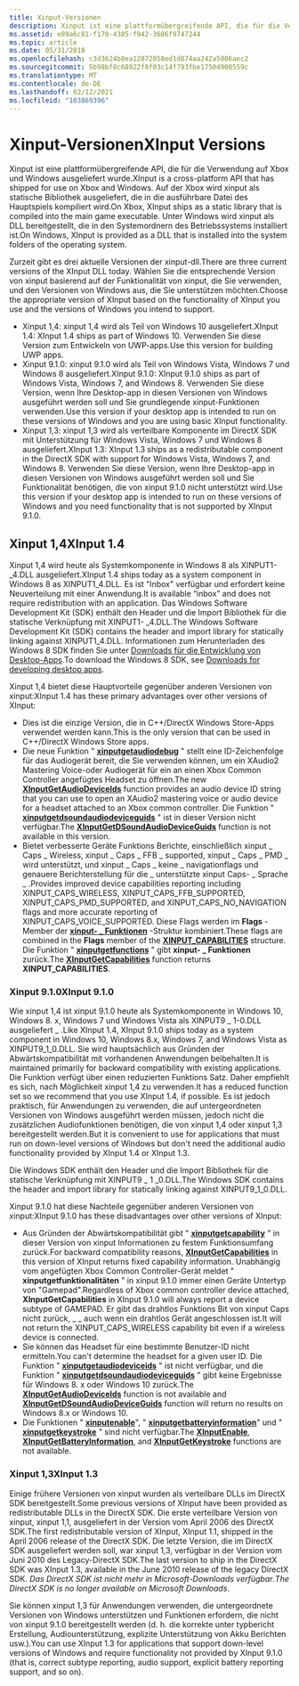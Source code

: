 ```yaml
---
title: Xinput-Versionen
description: Xinput ist eine plattformübergreifende API, die für die Verwendung auf Xbox und Windows ausgeliefert wurde.
ms.assetid: e89a6c81-f170-4385-f942-3606f9747244
ms.topic: article
ms.date: 05/31/2018
ms.openlocfilehash: c3d3624b8ea12872058ed1d874aa242a5806aec2
ms.sourcegitcommit: 5b98bf8c68922f8f03c14f793fbe17504900559c
ms.translationtype: MT
ms.contentlocale: de-DE
ms.lasthandoff: 02/12/2021
ms.locfileid: "103869396"
---
```

# <a name="xinput-versions"></a><span data-ttu-id="1506b-103">Xinput-Versionen</span><span class="sxs-lookup"><span data-stu-id="1506b-103">XInput Versions</span></span>

<span data-ttu-id="1506b-104">Xinput ist eine plattformübergreifende API, die für die Verwendung auf Xbox und Windows ausgeliefert wurde.</span><span class="sxs-lookup"><span data-stu-id="1506b-104">XInput is a cross-platform API that has shipped for use on Xbox and Windows.</span></span> <span data-ttu-id="1506b-105">Auf der Xbox wird xinput als statische Bibliothek ausgeliefert, die in die ausführbare Datei des Hauptspiels kompiliert wird.</span><span class="sxs-lookup"><span data-stu-id="1506b-105">On Xbox, XInput ships as a static library that is compiled into the main game executable.</span></span> <span data-ttu-id="1506b-106">Unter Windows wird xinput als DLL bereitgestellt, die in den Systemordnern des Betriebssystems installiert ist.</span><span class="sxs-lookup"><span data-stu-id="1506b-106">On Windows, XInput is provided as a DLL that is installed into the system folders of the operating system.</span></span>

<span data-ttu-id="1506b-107">Zurzeit gibt es drei aktuelle Versionen der xinput-dll.</span><span class="sxs-lookup"><span data-stu-id="1506b-107">There are three current versions of the XInput DLL today.</span></span> <span data-ttu-id="1506b-108">Wählen Sie die entsprechende Version von xinput basierend auf der Funktionalität von xinput, die Sie verwenden, und den Versionen von Windows aus, die Sie unterstützen möchten.</span><span class="sxs-lookup"><span data-stu-id="1506b-108">Choose the appropriate version of XInput based on the functionality of XInput you use and the versions of Windows you intend to support.</span></span>

- <span data-ttu-id="1506b-109">Xinput 1,4: xinput 1,4 wird als Teil von Windows 10 ausgeliefert.</span><span class="sxs-lookup"><span data-stu-id="1506b-109">XInput 1.4: XInput 1.4 ships as part of Windows 10.</span></span> <span data-ttu-id="1506b-110">Verwenden Sie diese Version zum Entwickeln von UWP-apps.</span><span class="sxs-lookup"><span data-stu-id="1506b-110">Use this version for building UWP apps.</span></span>
- <span data-ttu-id="1506b-111">Xinput 9.1.0: xinput 9.1.0 wird als Teil von Windows Vista, Windows 7 und Windows 8 ausgeliefert.</span><span class="sxs-lookup"><span data-stu-id="1506b-111">XInput 9.1.0: XInput 9.1.0 ships as part of Windows Vista, Windows 7, and Windows 8.</span></span> <span data-ttu-id="1506b-112">Verwenden Sie diese Version, wenn Ihre Desktop-app in diesen Versionen von Windows ausgeführt werden soll und Sie grundlegende xinput-Funktionen verwenden.</span><span class="sxs-lookup"><span data-stu-id="1506b-112">Use this version if your desktop app is intended to run on these versions of Windows and you are using basic XInput functionality.</span></span>
- <span data-ttu-id="1506b-113">Xinput 1,3: xinput 1,3 wird als verteilbare Komponente im DirectX SDK mit Unterstützung für Windows Vista, Windows 7 und Windows 8 ausgeliefert.</span><span class="sxs-lookup"><span data-stu-id="1506b-113">XInput 1.3: XInput 1.3 ships as a redistributable component in the DirectX SDK with support for Windows Vista, Windows 7, and Windows 8.</span></span> <span data-ttu-id="1506b-114">Verwenden Sie diese Version, wenn Ihre Desktop-app in diesen Versionen von Windows ausgeführt werden soll und Sie Funktionalität benötigen, die von xinput 9.1.0 nicht unterstützt wird.</span><span class="sxs-lookup"><span data-stu-id="1506b-114">Use this version if your desktop app is intended to run on these versions of Windows and you need functionality that is not supported by XInput 9.1.0.</span></span>

## <a name="xinput-14"></a><span data-ttu-id="1506b-115">Xinput 1,4</span><span class="sxs-lookup"><span data-stu-id="1506b-115">XInput 1.4</span></span>

<span data-ttu-id="1506b-116">Xinput 1,4 wird heute als Systemkomponente in Windows 8 als XINPUT1- \_4.DLL ausgeliefert.</span><span class="sxs-lookup"><span data-stu-id="1506b-116">XInput 1.4 ships today as a system component in Windows 8 as XINPUT1\_4.DLL.</span></span> <span data-ttu-id="1506b-117">Es ist "Inbox" verfügbar und erfordert keine Neuverteilung mit einer Anwendung.</span><span class="sxs-lookup"><span data-stu-id="1506b-117">It is available “inbox” and does not require redistribution with an application.</span></span> <span data-ttu-id="1506b-118">Das Windows Software Development Kit (SDK) enthält den Header und die Import Bibliothek für die statische Verknüpfung mit XINPUT1- \_4.DLL.</span><span class="sxs-lookup"><span data-stu-id="1506b-118">The Windows Software Development Kit (SDK) contains the header and import library for statically linking against XINPUT1\_4.DLL.</span></span> <span data-ttu-id="1506b-119">Informationen zum Herunterladen des Windows 8 SDK finden Sie unter [Downloads für die Entwicklung von Desktop-Apps](https://developer.microsoft.com/windows/downloads/).</span><span class="sxs-lookup"><span data-stu-id="1506b-119">To download the Windows 8 SDK, see [Downloads for developing desktop apps](https://developer.microsoft.com/windows/downloads/).</span></span>

<span data-ttu-id="1506b-120">Xinput 1,4 bietet diese Hauptvorteile gegenüber anderen Versionen von xinput:</span><span class="sxs-lookup"><span data-stu-id="1506b-120">XInput 1.4 has these primary advantages over other versions of XInput:</span></span>

-   <span data-ttu-id="1506b-121">Dies ist die einzige Version, die in C++/DirectX Windows Store-Apps verwendet werden kann.</span><span class="sxs-lookup"><span data-stu-id="1506b-121">This is the only version that can be used in C++/DirectX Windows Store apps.</span></span>
-   <span data-ttu-id="1506b-122">Die neue Funktion " [**xinputgetaudiodebug**](/windows/desktop/api/XInput/nf-xinput-xinputgetaudiodeviceids) " stellt eine ID-Zeichenfolge für das Audiogerät bereit, die Sie verwenden können, um ein XAudio2 Mastering Voice-oder Audiogerät für ein an einen Xbox Common Controller angefügtes Headset zu öffnen.</span><span class="sxs-lookup"><span data-stu-id="1506b-122">The new [**XInputGetAudioDeviceIds**](/windows/desktop/api/XInput/nf-xinput-xinputgetaudiodeviceids) function provides an audio device ID string that you can use to open an XAudio2 mastering voice or audio device for a headset attached to an Xbox common controller.</span></span> <span data-ttu-id="1506b-123">Die Funktion " [**xinputgetdsoundaudiodeviceguids**](/windows/desktop/api/XInput/nf-xinput-xinputgetdsoundaudiodeviceguids) " ist in dieser Version nicht verfügbar.</span><span class="sxs-lookup"><span data-stu-id="1506b-123">The [**XInputGetDSoundAudioDeviceGuids**](/windows/desktop/api/XInput/nf-xinput-xinputgetdsoundaudiodeviceguids) function is not available in this version.</span></span>
-   <span data-ttu-id="1506b-124">Bietet verbesserte Geräte Funktions Berichte, einschließlich xinput \_ Caps \_ Wireless, xinput \_ Caps \_ FFB \_ supported, xinput \_ Caps \_ PMD \_ wird unterstützt, und xinput \_ Caps \_ keine \_ navigationflags und genauere Berichterstellung für die \_ unterstützte xinput Caps- \_ Sprache \_ .</span><span class="sxs-lookup"><span data-stu-id="1506b-124">Provides improved device capabilities reporting including XINPUT\_CAPS\_WIRELESS, XINPUT\_CAPS\_FFB\_SUPPORTED, XINPUT\_CAPS\_PMD\_SUPPORTED, and XINPUT\_CAPS\_NO\_NAVIGATION flags and more accurate reporting of XINPUT\_CAPS\_VOICE\_SUPPORTED.</span></span> <span data-ttu-id="1506b-125">Diese Flags werden im **Flags** -Member der [**xinput- \_ Funktionen**](/windows/desktop/api/XInput/ns-xinput-xinput_capabilities) -Struktur kombiniert.</span><span class="sxs-lookup"><span data-stu-id="1506b-125">These flags are combined in the **Flags** member of the [**XINPUT\_CAPABILITIES**](/windows/desktop/api/XInput/ns-xinput-xinput_capabilities) structure.</span></span> <span data-ttu-id="1506b-126">Die Funktion " [**xinputgetfunctions**](/windows/desktop/api/XInput/nf-xinput-xinputgetcapabilities) " gibt **xinput- \_ Funktionen** zurück.</span><span class="sxs-lookup"><span data-stu-id="1506b-126">The [**XInputGetCapabilities**](/windows/desktop/api/XInput/nf-xinput-xinputgetcapabilities) function returns **XINPUT\_CAPABILITIES**.</span></span>

### <a name="xinput-910"></a><span data-ttu-id="1506b-127">Xinput 9.1.0</span><span class="sxs-lookup"><span data-stu-id="1506b-127">XInput 9.1.0</span></span>

<span data-ttu-id="1506b-128">Wie xinput 1,4 ist xinput 9.1.0 heute als Systemkomponente in Windows 10, Windows 8. x, Windows 7 und Windows Vista als XINPUT9 \_ 1-0.DLL ausgeliefert \_ .</span><span class="sxs-lookup"><span data-stu-id="1506b-128">Like XInput 1.4, XInput 9.1.0 ships today as a system component in Windows 10, Windows 8.x, Windows 7, and Windows Vista as XINPUT9\_1\_0.DLL.</span></span> <span data-ttu-id="1506b-129">Sie wird hauptsächlich aus Gründen der Abwärtskompatibilität mit vorhandenen Anwendungen beibehalten.</span><span class="sxs-lookup"><span data-stu-id="1506b-129">It is maintained primarily for backward compatibility with existing applications.</span></span> <span data-ttu-id="1506b-130">Die Funktion verfügt über einen reduzierten Funktions Satz. Daher empfiehlt es sich, nach Möglichkeit xinput 1,4 zu verwenden.</span><span class="sxs-lookup"><span data-stu-id="1506b-130">It has a reduced function set so we recommend that you use XInput 1.4, if possible.</span></span> <span data-ttu-id="1506b-131">Es ist jedoch praktisch, für Anwendungen zu verwenden, die auf untergeordneten Versionen von Windows ausgeführt werden müssen, jedoch nicht die zusätzlichen Audiofunktionen benötigen, die von xinput 1,4 oder xinput 1,3 bereitgestellt werden.</span><span class="sxs-lookup"><span data-stu-id="1506b-131">But it is convenient to use for applications that must run on down-level versions of Windows but don't need the additional audio functionality provided by XInput 1.4 or XInput 1.3.</span></span>

<span data-ttu-id="1506b-132">Die Windows SDK enthält den Header und die Import Bibliothek für die statische Verknüpfung mit XINPUT9 \_ 1 \_0.DLL.</span><span class="sxs-lookup"><span data-stu-id="1506b-132">The Windows SDK contains the header and import library for statically linking against XINPUT9\_1\_0.DLL.</span></span>

<span data-ttu-id="1506b-133">Xinput 9.1.0 hat diese Nachteile gegenüber anderen Versionen von xinput:</span><span class="sxs-lookup"><span data-stu-id="1506b-133">XInput 9.1.0 has these disadvantages over other versions of XInput:</span></span>

-   <span data-ttu-id="1506b-134">Aus Gründen der Abwärtskompatibilität gibt " [**xinputgetcapability**](/windows/desktop/api/XInput/nf-xinput-xinputgetcapabilities) " in dieser Version von xinput Informationen zu festem Funktionsumfang zurück.</span><span class="sxs-lookup"><span data-stu-id="1506b-134">For backward compatibility reasons, [**XInputGetCapabilities**](/windows/desktop/api/XInput/nf-xinput-xinputgetcapabilities) in this version of XInput returns fixed capability information.</span></span> <span data-ttu-id="1506b-135">Unabhängig vom angefügten Xbox Common Controller-Gerät meldet " **xinputgetfunktionalitäten** " in xinput 9.1.0 immer einen Geräte Untertyp von "Gamepad".</span><span class="sxs-lookup"><span data-stu-id="1506b-135">Regardless of Xbox common controller device attached, **XInputGetCapabilities** in XInput 9.1.0 will always report a device subtype of GAMEPAD.</span></span> <span data-ttu-id="1506b-136">Er gibt das drahtlos Funktions Bit von xinput Caps nicht zurück, \_ \_ auch wenn ein drahtlos Gerät angeschlossen ist.</span><span class="sxs-lookup"><span data-stu-id="1506b-136">It will not return the XINPUT\_CAPS\_WIRELESS capability bit even if a wireless device is connected.</span></span>
-   <span data-ttu-id="1506b-137">Sie können das Headset für eine bestimmte Benutzer-ID nicht ermitteln.</span><span class="sxs-lookup"><span data-stu-id="1506b-137">You can't determine the headset for a given user ID.</span></span> <span data-ttu-id="1506b-138">Die Funktion " [**xinputgetaudiodeviceids**](/windows/desktop/api/XInput/nf-xinput-xinputgetaudiodeviceids) " ist nicht verfügbar, und die Funktion " [**xinputgetdsoundaudiodeviceguids**](/windows/desktop/api/XInput/nf-xinput-xinputgetdsoundaudiodeviceguids) " gibt keine Ergebnisse für Windows 8. x oder Windows 10 zurück.</span><span class="sxs-lookup"><span data-stu-id="1506b-138">The [**XInputGetAudioDeviceIds**](/windows/desktop/api/XInput/nf-xinput-xinputgetaudiodeviceids) function is not available and [**XInputGetDSoundAudioDeviceGuids**](/windows/desktop/api/XInput/nf-xinput-xinputgetdsoundaudiodeviceguids) function will return no results on Windows 8.x or Windows 10.</span></span>
-   <span data-ttu-id="1506b-139">Die Funktionen " [**xinputenable**](/windows/desktop/api/XInput/nf-xinput-xinputenable)", " [**xinputgetbatteryinformation**](/windows/desktop/api/XInput/nf-xinput-xinputgetbatteryinformation)" und " [**xinputgetkeystroke**](/windows/desktop/api/XInput/nf-xinput-xinputgetkeystroke) " sind nicht verfügbar.</span><span class="sxs-lookup"><span data-stu-id="1506b-139">The [**XInputEnable**](/windows/desktop/api/XInput/nf-xinput-xinputenable), [**XInputGetBatteryInformation**](/windows/desktop/api/XInput/nf-xinput-xinputgetbatteryinformation), and [**XInputGetKeystroke**](/windows/desktop/api/XInput/nf-xinput-xinputgetkeystroke) functions are not available.</span></span>

### <a name="xinput-13"></a><span data-ttu-id="1506b-140">Xinput 1,3</span><span class="sxs-lookup"><span data-stu-id="1506b-140">XInput 1.3</span></span>

<span data-ttu-id="1506b-141">Einige frühere Versionen von xinput wurden als verteilbare DLLs im DirectX SDK bereitgestellt.</span><span class="sxs-lookup"><span data-stu-id="1506b-141">Some previous versions of XInput have been provided as redistributable DLLs in the DirectX SDK.</span></span> <span data-ttu-id="1506b-142">Die erste verteilbare Version von xinput, xinput 1,1, ausgeliefert in der Version vom April 2006 des DirectX SDK.</span><span class="sxs-lookup"><span data-stu-id="1506b-142">The first redistributable version of XInput, XInput 1.1, shipped in the April 2006 release of the DirectX SDK.</span></span> <span data-ttu-id="1506b-143">Die letzte Version, die im DirectX SDK ausgeliefert werden soll, war xinput 1,3, verfügbar in der Version vom Juni 2010 des Legacy-DirectX SDK.</span><span class="sxs-lookup"><span data-stu-id="1506b-143">The last version to ship in the DirectX SDK was XInput 1.3, available in the June 2010 release of the legacy DirectX SDK.</span></span> <span data-ttu-id="1506b-144">*Das DirectX SDK ist nicht mehr in Microsoft-Downloads verfügbar*.</span><span class="sxs-lookup"><span data-stu-id="1506b-144">*The DirectX SDK is no longer available on Microsoft Downloads*.</span></span>

<span data-ttu-id="1506b-145">Sie können xinput 1,3 für Anwendungen verwenden, die untergeordnete Versionen von Windows unterstützen und Funktionen erfordern, die nicht von xinput 9.1.0 bereitgestellt werden (d. h. die korrekte unter typbericht Erstellung, Audiounterstützung, explizite Unterstützung von Akku Berichten usw.).</span><span class="sxs-lookup"><span data-stu-id="1506b-145">You can use XInput 1.3 for applications that support down-level versions of Windows and require functionality not provided by XInput 9.1.0 (that is, correct subtype reporting, audio support, explicit battery reporting support, and so on).</span></span>
